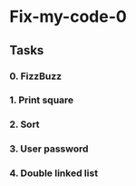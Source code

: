 # Fix-my-code-0

## Tasks

### 0. FizzBuzz

### 1. Print square

### 2. Sort

### 3. User password

### 4. Double linked list
